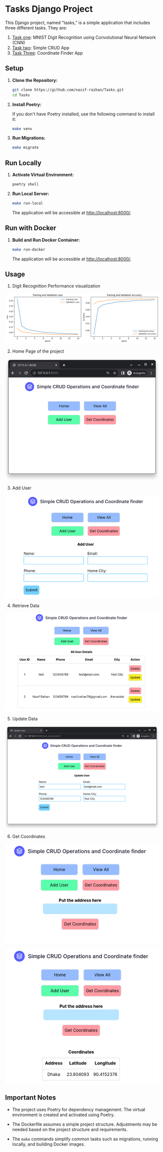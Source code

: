 # Tasks Django Project

This Django project, named "tasks," is a simple application that includes three different tasks. 
They are:
1. [Task one](/task_one/readme.md): MNIST Digit Recognition using Convolutional Neural Network (CNN)
2. [Task two](/task_two/readme.md): Simple CRUD App
3. [Task Three](/task_three/readme.md): Coordinate Finder App


## Setup

1. **Clone the Repository:**

   ```bash
   git clone https://github.com/nasif-raihan/Tasks.git
   cd Tasks
   ```

2. **Install Poetry:**

   If you don't have Poetry installed, use the following command to install it:

   ```bash
   make venv
   ```

3. **Run Migrations:**

   ```bash
   make migrate
   ```

## Run Locally

1. **Activate Virtual Environment:**

   ```bash
   poetry shell
   ```

2. **Run Local Server:**

   ```bash
   make run-local
   ```

   The application will be accessible at [http://localhost:8000/](http://localhost:8000/).

## Run with Docker

1. **Build and Run Docker Container:**

   ```bash
   make run-docker
   ```

   The application will be accessible at [http://localhost:8000/](http://localhost:8000/).

## Usage
1. Digit Recognition Performance visualization

![performance_analysis](/images/performance_analysis.png)

2. Home Page of the project

![home_page](/images/home.png)

3. Add User

![add](/images/add.png)

4. Retrieve Data

![retrieve](/images/retrieve.png)

5. Update Data

![update](/images/update.png)

6. Get Coordinates

![get_coordinates_1](/images/get_coordinates_1.png)


![get_coordinates_2](/images/get_coordinates_2.png)

## Important Notes

- The project uses Poetry for dependency management. The virtual environment is created and activated using Poetry.

- The Dockerfile assumes a simple project structure. Adjustments may be needed based on the project structure and requirements.

- The `make` commands simplify common tasks such as migrations, running locally, and building Docker images.
